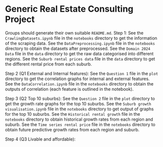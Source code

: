 # Generic Real Estate Consulting Project
Groups should generate their own suitable `README.md`.
Step 1: 
See the `CrawlingDatasets.ipynb` file in the `notebooks` directory to get the information of the scraping data. 
See the `DataPreprocessing.ipynb` file in the `notebooks` directory to obtain the datasets after preprocessed.
See the `Domain 2024 Data` file in the `data` directory to get the raw data categorised into different regions. 
See the `Suburb rental prices data` file in the `data` directory to get the different rental price from each suburb. 

Step 2 (Q1 External and Internal features):
See the `Question 1` file in the `plot` directory to get the correlation graphs for internal and external features.
See the `DataCorrelation.ipynb` file in the `notebooks` directory to obtain the outputs of correlation (each feature is outlined in the notebook). 

Step 3 (Q2 Top 10 suburbs): 
See the `Question 2` file in the `plot` directory to get the growth rate graphs for the top 10 suburbs.
See the `Suburb growth visualisation.ipynb` file in the `notebooks` directory to get output of graphs for the top 10 suburbs. 
See the `Historical rental growth` file in the `notebooks` directory to obtain historical growth rates from each region and suburb. 
See the `Time series rental price` file in the `notebooks` directory to obtain future predictive growth rates from each region and suburb. 

Step 4 (Q3 Livable and affordable):
